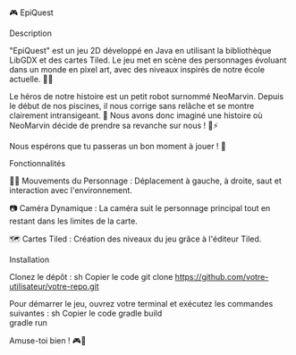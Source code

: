 🎮 EpiQuest

Description

"EpiQuest" est un jeu 2D développé en Java en utilisant la bibliothèque LibGDX et des cartes Tiled. Le jeu met en scène des personnages évoluant dans un monde en pixel art, avec des niveaux inspirés de notre école actuelle. 🏫✨

Le héros de notre histoire est un petit robot surnommé NeoMarvin. Depuis le début de nos piscines, il nous corrige sans relâche et se montre clairement intransigeant. 😤 Nous avons donc imaginé une histoire où NeoMarvin décide de prendre sa revanche sur nous ! 🤖⚡

Nous espérons que tu passeras un bon moment à jouer ! 🎉

Fonctionnalités

🏃‍♂️ Mouvements du Personnage : Déplacement à gauche, à droite, saut et interaction avec l'environnement.

📷 Caméra Dynamique : La caméra suit le personnage principal tout en restant dans les limites de la carte.

🗺️ Cartes Tiled : Création des niveaux du jeu grâce à l'éditeur Tiled.

Installation

Clonez le dépôt :
sh
Copier le code
git clone https://github.com/votre-utilisateur/votre-repo.git  

Pour démarrer le jeu, ouvrez votre terminal et exécutez les commandes suivantes :
sh
Copier le code
gradle build  
gradle run  

Amuse-toi bien ! 🎮🚀

